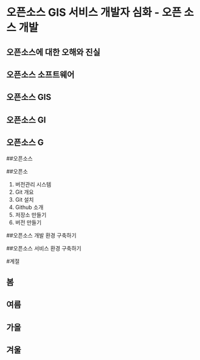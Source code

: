 # 오픈소스 GIS 서비스 개발자 심화 - 오픈 소스 개발

## 오픈소스에 대한 오해와 진실

## 오픈소스 소프트웨어

## 오픈소스 GIS

## 오픈소스 GI

## 오픈소스 G

##오픈소스

##오픈소
1. 버전관리 시스템
2. Git 개요
3. Git 설치
4. Github 소개
5. 저장소 만들기
6. 버전 만들기

##오픈소스 개발 환경 구축하기

##오픈소스 서비스 환경 구축하기

#계절
## 봄
## 여름
## 가을
## 겨울
